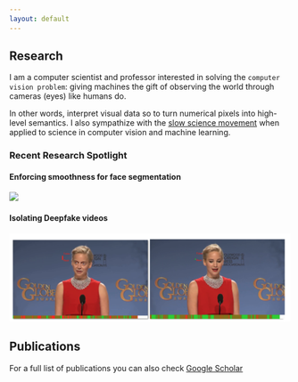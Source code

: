 ```yaml
---
layout: default
---
```


## Research <a name="research"></a>
I am a computer scientist and professor interested in solving the `computer vision problem`: giving machines the gift of observing the world through cameras (eyes) like humans do. 

In other words, interpret visual data so to turn numerical pixels into high-level semantics. I also sympathize with the [slow science movement](http://slow-science.org) when applied to science in computer vision and machine learning.

### Recent Research Spotlight
#### Enforcing smoothness for face segmentation
<a href="projects/structure_via_consensus"><img src="https://iacopomasi.github.io/projects/structure_via_consensus/imgs/teaser.png"></a>
#### Isolating Deepfake videos
<a href="projects/dfd"><img src="projects/dfd/images/logo.png"></a>

## Publications
For a full list of publications you can also check [Google Scholar](https://scholar.google.com/citations?user=t4zrDEAAAAAJ&hl=en)

<script src="https://bibbase.org/show?bib=https://dblp.org/pid/99/8617.bib&jsonp=1"></script>
